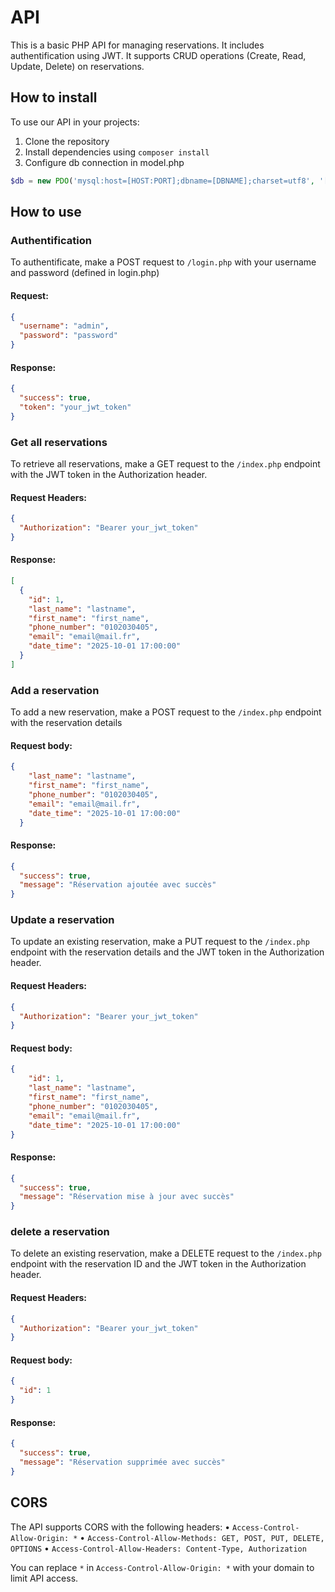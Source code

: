 # API

This is a basic PHP API for managing reservations. It includes authentification using JWT. It supports CRUD operations (Create, Read, Update, Delete) on reservations. 

## How to install 

To use our API in your projects:
1. Clone the repository
2. Install dependencies using `composer install`
3. Configure db connection in model.php 
```php 
$db = new PDO('mysql:host=[HOST:PORT];dbname=[DBNAME];charset=utf8', '[USERNAME]', '[PASSWORD]');
```

## How to use 

### Authentification

To authentificate, make a POST request to `/login.php` with your username and password (defined in login.php)

#### Request:
```json
{
  "username": "admin",
  "password": "password"
}
```

#### Response: 
```json
{
  "success": true,
  "token": "your_jwt_token"
}
```

### Get all reservations 
To retrieve all reservations, make a GET request to the `/index.php` endpoint with the JWT token in the Authorization header.

#### Request Headers: 
```json
{
  "Authorization": "Bearer your_jwt_token"
}
```

#### Response: 
```json
[
  {
    "id": 1,
    "last_name": "lastname",
    "first_name": "first_name",
    "phone_number": "0102030405",
    "email": "email@mail.fr",
    "date_time": "2025-10-01 17:00:00"
  }
]
```

### Add a reservation 
To add a new reservation, make a POST request to the `/index.php` endpoint with the reservation details

#### Request body: 
```json 
{
    "last_name": "lastname",
    "first_name": "first_name",
    "phone_number": "0102030405",
    "email": "email@mail.fr",
    "date_time": "2025-10-01 17:00:00"
  }
```

#### Response: 
```json
{
  "success": true,
  "message": "Réservation ajoutée avec succès"
}
```

### Update a reservation
To update an existing reservation, make a PUT request to the `/index.php` endpoint with the reservation details and the JWT token in the Authorization header.

#### Request Headers: 
```json
{
  "Authorization": "Bearer your_jwt_token"
}
```

#### Request body: 
```json 
{
    "id": 1,
    "last_name": "lastname",
    "first_name": "first_name",
    "phone_number": "0102030405",
    "email": "email@mail.fr",
    "date_time": "2025-10-01 17:00:00"
}
```

#### Response: 
```json
{
  "success": true,
  "message": "Réservation mise à jour avec succès"
}
```

### delete a reservation
To delete an existing reservation, make a DELETE request to the `/index.php` endpoint with the reservation ID and the JWT token in the Authorization header.

#### Request Headers: 
```json
{
  "Authorization": "Bearer your_jwt_token"
}
```

#### Request body: 
```json 
{
  "id": 1
}
```

#### Response: 
```json
{
  "success": true,
  "message": "Réservation supprimée avec succès"
}
```

## CORS 

The API supports CORS with the following headers: 
• `Access-Control-Allow-Origin: *`
• `Access-Control-Allow-Methods: GET, POST, PUT, DELETE, OPTIONS`
• `Access-Control-Allow-Headers: Content-Type, Authorization`

You can replace `*` in `Access-Control-Allow-Origin: *` with your domain to limit API access. 



